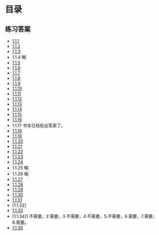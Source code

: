 # 目录

## 练习答案
* [1.1.1](./1.1.1.GiveTheValue/main.go)
* [1.1.2](./1.1.2.GiveTheTypeAndValue/main.go)
* [1.1.3](./1.1.3.Check3ints/main.go)
* 1.1.4 略
* [1.1.5](./1.1.5.DoubleCheck/main.go)
* [1.1.6](./1.1.6.PrintWhat/main.go)
* [1.1.7](./1.1.7.PrintValue/main.go)
* [1.1.8](./1.1.8.PrintChar/main.go)
* [1.1.9](./1.1.9.IntToBinaryString/main.go)
* [1.1.10](./1.1.10.WhatsWrong/main.go)
* [1.1.11](./1.1.11.Print2Darray/main.go)
* [1.1.12](./1.1.12.PrintWhat/main.go)
* [1.1.13](./1.1.13.Transposition/main.go)
* [1.1.14](./1.1.14.lg/main.go)
* [1.1.15](./1.1.15.histogram/main.go)
* [1.1.16](./1.1.16.exR1/main.go)
* 1.1.17 书本已经给出答案了。
* [1.1.18](./1.1.18.mystery/main.go)
* [1.1.19](./1.1.19.Fibonacci/main.go)
* [1.1.20](./1.1.20.ln/main.go)
* [1.1.21](./1.1.21.ScanAndPrint/main.go)
* [1.1.22](./1.1.22.BinarySearch/main.go)
* [1.1.23](./1.1.23.AddArgument/main.go)
* [1.1.24](./1.1.24.Euclid/Euclid.go)
* 1.1.25 略
* 1.1.26 略
* [1.1.27](./1.1.27.Binomal/main.go)
* [1.1.28](./1.1.28.DeleteDuplicates/main.go)
* [1.1.29](./1.1.29.EqualKeys/main.go)
* [1.1.30](./1.1.30.ArrayExercise/main.go)
* [1.1.31](./1.1.31.RandConnection/main.go)
* [1.1.32]
* [1.1.33](./1.1.33.Matrix/matrix.go)
* [1.1.34]1.不需要，2.需要，3.不需要，4.不需要，5.不需要，6.需要，7.需要，8.需要。
* [1.1.35](./1.1.35.DiceSimulation/main.go)